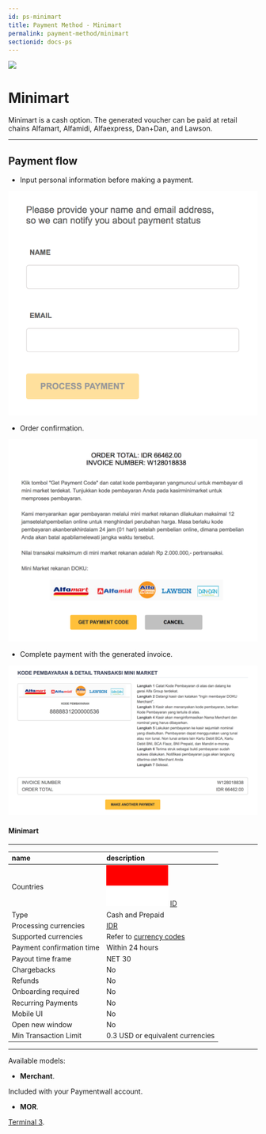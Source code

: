 ```yaml
---
id: ps-minimart
title: Payment Method - Minimart
permalink: payment-method/minimart
sectionid: docs-ps
---
```


<div class="docs-ps-header">
    <div class="docs-ps-logo">
        <img src="https://api.paymentwall.com/images/ps_logos/pm_minimart.png">
    </div>
    <h1>Minimart</h1>
</div>

<div class="docs-ps-body" markdown="1">

<div class="docs-ps-instructions" markdown="1">

Minimart is a cash option. The generated voucher can be paid at retail chains Alfamart, Alfamidi, Alfaexpress, Dan+Dan, and Lawson.

***

## Payment flow

* Input personal information before making a payment.

<div class="docs-img docs-medium-img">
    <img src="/textures/pic/payment-system/cash-and-prepaid/minimart/minimart_preset.png">
</div>

* Order confirmation.

<div class="docs-img docs-medium-img">
    <img src="/textures/pic/payment-system/cash-and-prepaid/minimart/minimart_confirmation.png">
</div>

* Complete payment with the generated invoice.

<div class="docs-img docs-medium-img">
    <img src="/textures/pic/payment-system/cash-and-prepaid/minimart/minimart_invoice.png">
</div>

</div>


<div class="docs-ps-attributes" markdown="1">
<div class="docs-ps-attributes-body" markdown="1">

#### Minimart

***

|name|description|
|:--|:--|
|Countries| <img class="flags" src="/textures/pic/flags/asia/indonesia.png"> [ID](https://en.wikipedia.org/wiki/Indonesia)|
|Type|Cash and Prepaid|
|Processing currencies|[IDR](https://en.wikipedia.org/wiki/Indonesian_rupiah)|
|Supported currencies|Refer to [currency codes](/reference/currencies)|
|Payment confirmation time|Within 24 hours|
|Payout time frame| NET 30|
|Chargebacks|No|
|Refunds|No|
|Onboarding required| No|
|Recurring Payments|No|
|Mobile UI|No|
|Open new window|No|
|Min Transaction Limit|0.3 USD or equivalent currencies|

***

Available models:

* **Merchant**.

Included with your Paymentwall account.

* **MOR**.

[Terminal 3](https://www.terminal3.com/).

</div>
</div>

</div>
